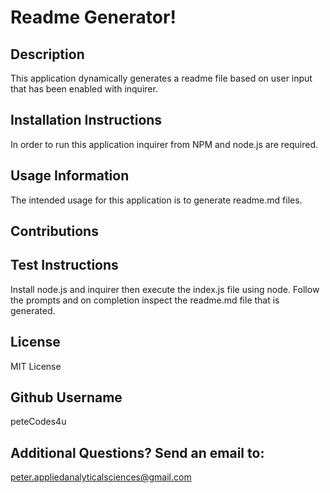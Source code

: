 
# Readme Generator!
    
## Description
This application dynamically generates a readme file based on user input that has been enabled with  inquirer.

## Installation Instructions
In order to run this application inquirer from NPM and   node.js  are required.

## Usage Information
The intended usage for this application is to generate readme.md files.

## Contributions


## Test Instructions
Install node.js and inquirer then execute the index.js file using node. Follow the prompts and on completion inspect the readme.md file that is generated.

## License
MIT License

## Github Username
peteCodes4u

## Additional Questions? Send an email to:
peter.appliedanalyticalsciences@gmail.com
